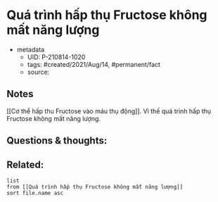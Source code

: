 # Quá trình hấp thụ Fructose không mất năng lượng

- metadata
	- UID: P-210814-1020
	- tags: #created/2021/Aug/14, #permanent/fact 
	- source: 

## Notes
[[Cơ thể hấp thu Fructose vào máu thụ động]]. Vì thế quá trình hấp thụ Fructose không mất năng lượng.

## Questions & thoughts:

## Related:
```dataview
list
from [[Quá trình hấp thụ Fructose không mất năng lượng]]
sort file.name asc
```
